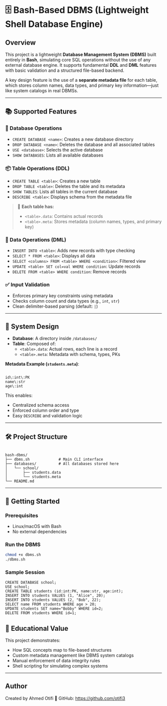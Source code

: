 # 🗄️ Bash-Based DBMS (Lightweight Shell Database Engine)

## Overview

This project is a lightweight **Database Management System (DBMS)** built entirely in **Bash**, simulating core SQL operations without the use of any external database engine. It supports fundamental **DDL** and **DML** features with basic validation and a structured file-based backend.

A key design feature is the use of a **separate metadata file** for each table, which stores column names, data types, and primary key information—just like system catalogs in real DBMSs.

---

## 📚 Supported Features

### 📁 Database Operations
- `CREATE DATABASE <name>`: Creates a new database directory
- `DROP DATABASE <name>`: Deletes the database and all associated tables
- `USE <database>`: Selects the active database
- `SHOW DATABASES`: Lists all available databases

### 📦 Table Operations (DDL)
- `CREATE TABLE <table>`: Creates a new table
- `DROP TABLE <table>`: Deletes the table and its metadata
- `SHOW TABLES`: Lists all tables in the current database
- `DESCRIBE <table>`: Displays schema from the metadata file

> 📄 **Each table has:**
> - `<table>.data`: Contains actual records
> - `<table>.meta`: Stores metadata (column names, types, and primary key)

### 📝 Data Operations (DML)
- `INSERT INTO <table>`: Adds new records with type checking
- `SELECT * FROM <table>`: Displays all data
- `SELECT <columns> FROM <table> WHERE <condition>`: Filtered view
- `UPDATE <table> SET col=val WHERE condition`: Update records
- `DELETE FROM <table> WHERE condition`: Remove records

### ✅ Input Validation
- Enforces primary key constraints using metadata
- Checks column count and data types (e.g., `int`, `str`)
- Clean delimiter-based parsing (default: `|`)

---

## 🧱 System Design

- **Database**: A directory inside `/databases/`
- **Table**: Composed of:
  - `<table>.data`: Actual rows, each line is a record
  - `<table>.meta`: Metadata with schema, types, PKs

**Metadata Example (`students.meta`)**:
```

id\:int\:PK
name\:str
age\:int

```

This enables:
- Centralized schema access
- Enforced column order and type
- Easy `DESCRIBE` and validation logic

---

## 🛠 Project Structure

```

bash-dbms/
├── dbms.sh             # Main CLI interface
├── databases/          # All databases stored here
│   └── school/
│       ├── students.data
│       └── students.meta
└── README.md

````

---

## 🚀 Getting Started

### Prerequisites
- Linux/macOS with Bash
- No external dependencies

### Run the DBMS
```bash
chmod +x dbms.sh
./dbms.sh
````

### Sample Session

```text
CREATE DATABASE school;
USE school;
CREATE TABLE students (id:int:PK, name:str, age:int);
INSERT INTO students VALUES (1, "Alice", 20);
INSERT INTO students VALUES (2, "Bob", 22);
SELECT name FROM students WHERE age > 20;
UPDATE students SET name="Bobby" WHERE id=2;
DELETE FROM students WHERE id=1;
```


## 🧠 Educational Value

This project demonstrates:

* How SQL concepts map to file-based structures
* Custom metadata management like DBMS system catalogs
* Manual enforcement of data integrity rules
* Shell scripting for simulating complex systems

---
## Author
Created by Ahmed Otifi
🔗 GitHub: https://github.com/otifi3
```
